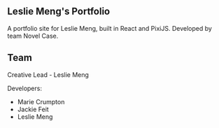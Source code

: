 ## Leslie Meng's Portfolio

A portfolio site for Leslie Meng, built in React and PixiJS. Developed by team Novel Case.

## Team

Creative Lead - Leslie Meng

Developers:

- Marie Crumpton
- Jackie Feit
- Leslie Meng
